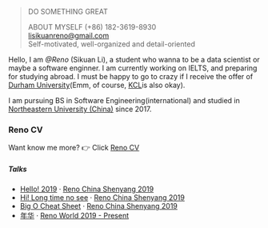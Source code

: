 

> DO SOMETHING GREAT  
> 
> ABOUT MYSELF
> (+86) 182-3619-8930  
> lisikuanreno@gmail.com  
> Self-motivated, well-organized and detail-oriented  



Hello, I am *@Reno* (Sikuan Li), a student who wanna to be a data scientist or maybe a  software enginner. I am currently working on IELTS, and preparing for studying abroad. I must be happy to go to crazy if I receive the offer of [Durham University](https://en.wikipedia.org/wiki/Durham_University)(Emm, of course, [KCL](https://en.wikipedia.org/wiki/King%27s_College_London)is also okay).

I am pursuing BS in Software Engineering(international) and studied in [Northeastern University (China)](https://en.wikipedia.org/wiki/Northeastern_University_(China)) since 2017.

### Reno CV
Want know me more?  👉 Click [Reno CV](https://github.com/LSKLee1/LSKLee1.github.io/blob/master/RenoCV.pdf)
##### Talks

- [Hello! 2019][1] · [Reno China Shenyang 2019](https://lsklee1.github.io/2019/01/10/hello-2019/)  
- [Hi! Long time no see][2] · [Reno China Shenyang 2019](https://lsklee1.github.io/2019/01/11/Long-time-no-see/)  
- [Big O Cheat Sheet][3] · [Reno China Shenyang 2019](http://bigocheatsheet.com/)
- [年华][4] · [Reno World 2019 - Present](https://lskreno.vip/archive/?tag=%E5%B9%B4%E5%8D%8E)

[1]: //lskreno.vip/2019/01/10/hello-2019/
[2]: //lskreno.vip/2019/01/11/Long-time-no-see/
[3]: http://bigocheatsheet.com/
[4]: //lskreno.vip/archive/?tag=%E5%B9%B4%E5%8D%8E

